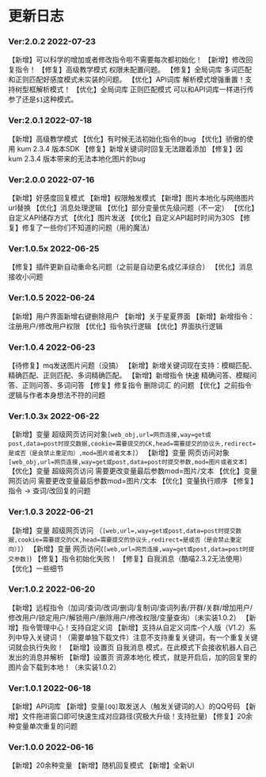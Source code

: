 # 更新日志
### Ver:2.0.2 2022-07-23
【新增】可以科学的增加或者修改指令啦不需要每次都初始化！
【新增】修改回复指令！
【修复】高级教学模式 权限未配置问题。
【修复】全局词库 多词匹配和正则匹配好感度模式未实装的问题。
【优化】API词库 解析模式增强重置！支持树型框解析模式！
【优化】全局词库 正则匹配模式 可以和API词库一样进行传参了还是`$1`这种模式。


### Ver:2.0.1 2022-07-18
【新增】高级教学模式
【优化】有时候无法初始化指令的bug
【优化】骄傲的使用 kum 2.3.4 版本SDK
【修复】新增关键词时回复无法跟着添加
【修复】因 kum 2.3.4 版本带来的无法本地化图片的bug

### Ver:2.0.0 2022-07-16
【新增】好感度回复模式
【新增】权限触发模式
【新增】图片本地化与网络图片url替换
【优化】消息处理逻辑
【优化】部分变量优先级问题（不一定）
【优化】自定义API储存方式
【优化】图片发送
【优化】自定义API超时时间为30S
【修复】修复了一些你们不知道的问题（用的魔法）

### Ver:1.0.5x 2022-06-25
【修复】插件更新自动重命名问题（之前是自动更名成亿泽综合）
【优化】消息接收小问题

### Ver:1.0.5 2022-06-24
【新增】用户界面新增右键删除用户
【新增】关于星夏界面
【新增】新增指令：注册用户/修改用户权限
【优化】指令执行逻辑
【优化】界面执行逻辑

### Ver:1.0.4 2022-06-23
【待修复】mq发送图片问题（没搞）
【新增】新增关键词现在支持：模糊匹配、精确匹配、正则匹配、多词精确匹配。
【新增】新增指令 快速 精确问答、模糊问答、正则问答、多词问答
【修复】修复指令 删除词汇 的问题
【优化】之前指令逻辑与作者本身想法不符的问题

### Ver:1.0.3x 2022-06-22
【新增】变量 超级网页访问对象`[web_obj,url=网页连接,way=get或post,data=post时提交数据,cookie=需要提交的CK,head=需要提交的协议头,redirect=是或否（是会禁止重定向）,mod=图片或者文本]`）
【新增】变量 网页访问对象`[web_obj,url=网页连接,way=get或post,data=post时提交参数,mod=图片或者文本]`
【优化】变量 超级网页访问 需要更改变量最后参数mod=图片/文本
【优化】变量 网页访问 需要更改变量最后参数mod=图片/文本
【优化】变量执行顺序
【修复】指令 -> 查词/改回复的问题

### Ver:1.0.3 2022-06-21
【新增】变量 超级网页访问 （`[web,url=,way=get或post,data=post时提交数据,cookie=需要提交的CK,head=需要提交的协议头,redirect=是或否（是会禁止重定向）]`）
【新增】变量 网页访问(`[web,url=网页连接,way=get或post,data=post时提交参数]`)
【修复】指令初始化失败！
【修复】自我消息（酷喵2.3.2无法使用）
【优化】一些细节


### Ver:1.0.2 2022-06-20
【新增】远程指令（加词/查词/改词/删词/复制词/查词列表/开群/关群/增加用户/修改用户/锁定用户/解锁用户/删除用户/修改权限/变量查询）（未实装1.0.2）
【新增】指令管理中心！支持自定义词
【新增】支持从自定义词库-个人版（V1.2）系列中导入关键词！（需要单独下载文件）注意不支持重复关键词，有一个重复关键词就会执行失败！
【新增】设置页 自我消息 模式，在此模式下会接收机器人自己发出的消息并解析
【新增】设置页 资源本地化 模式，就是开启后，加的回复里的图片会下载到本地！（未实装1.0.2）

### Ver:1.0.1 2022-06-18
【新增】API词库
【新增】变量`[QQ]`取发送人（触发关键词的人）的QQ号码
【新增】文件拖进窗口即可快速生成对应路径(究极大升级！支持批量)
【修复】20余种变量单次重复的问题


### Ver:1.0.0 2022-06-16
【新增】20余种变量
【新增】随机回复模式
【新增】全新UI
